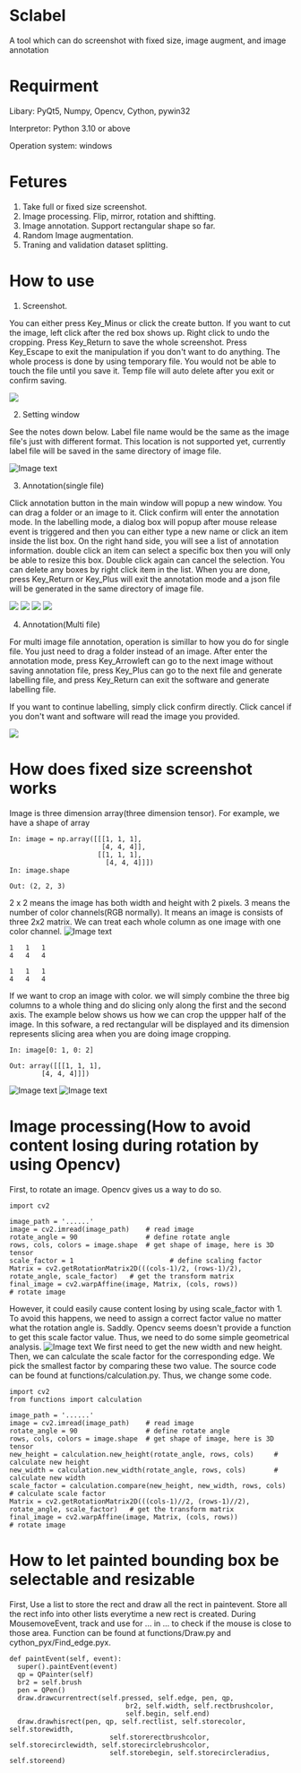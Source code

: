 # Sclabel
A tool which can do screenshot with fixed size, image augment, and image annotation

# Requirment
Libary: PyQt5, Numpy, Opencv, Cython, pywin32

Interpretor: Python 3.10 or above

Operation system: windows

# Fetures
1. Take full or fixed size screenshot.
2. Image processing. Flip, mirror, rotation and shiftting.
3. Image annotation. Support rectangular shape so far.
4. Random Image augmentation.
5. Traning and validation dataset splitting.

# How to use
1. Screenshot.

You can either press Key_Minus or click the create button. If you want to cut the image, left click after the red box shows up. Right click to undo the cropping. Press Key_Return to save the whole screenshot. Press Key_Escape to exit the manipulation if you don't want to do anything. The whole process is done by using temporary file. You would not be able to touch the file until you save it. Temp file will auto delete after you exit or confirm saving.

![](https://github.com/Jianqoq/Sclabel/blob/main/Image/gif.gif)

2. Setting window

See the notes down below. Label file name would be the same as the image file's just with different format. This location is not supported yet, currently label file will be saved in the same directory of image file.

![Image text](https://github.com/Jianqoq/Sclabel/blob/main/Image/setting.png)

3. Annotation(single file)

Click annotation button in the main window will popup a new window. You can drag a folder or an image to it. Click confirm will enter the annotation mode. In the labelling mode, a dialog box will popup after mouse release event is triggered and then you can either type a new name or click an item inside the list box. On the right hand side, you will see a list of annotation information. double click an item can select a specific box then you will only be able to resize this box. Double click again can cancel the selection. You can delete any boxes by right click item in the list. When you are done, press Key_Return or Key_Plus will exit the annotation mode and a json file will be generated in the same directory of image file.

![](https://github.com/Jianqoq/Sclabel/blob/main/Image/GIF2.gif)
![](https://github.com/Jianqoq/Sclabel/blob/main/Image/gif3.gif)
![](https://github.com/Jianqoq/Sclabel/blob/main/Image/gif4.gif)
![](https://github.com/Jianqoq/Sclabel/blob/main/Image/gif5.gif)

4. Annotation(Multi file)

For multi image file annotation, operation is simillar to how you do for single file. You just need to drag a folder instead of an image. After enter the annotation mode, press Key_Arrowleft can go to the next image without saving annotation file, press Key_Plus can go to the next file and generate labelling file, and press Key_Return can exit the software and generate labelling file. 

If you want to continue labelling, simply click confirm directly. Click cancel if you don't want and software will read the image you provided.

![](https://github.com/Jianqoq/Sclabel/blob/main/Image/gif6.gif)


# How does fixed size screenshot works
Image is three dimension array(three dimension tensor). For example, we have a shape of array
```   
In: image = np.array([[[1, 1, 1],
                       [4, 4, 4]],
                      [[1, 1, 1],
                        [4, 4, 4]]])                 
In: image.shape

Out: (2, 2, 3)
```
2 x 2 means the image has both width and height with 2 pixels. 3 means the number of color channels(RGB normally). It means an image is consists of three 2x2 matrix. We can treat each whole column as one image with one color channel.
![Image text](https://raw.githubusercontent.com/Jianqoq/Sclabel/main/Image/image.jpg)
```
1   1   1
4   4   4

1   1   1
4   4   4
```
If we want to crop an image with color. we will simply combine the three big columns to a whole thing and do slicing only along the first and the second axis. The example below shows us how we can crop the uppper half of the image. In this sofware, a red rectangular will be displayed and its dimension represents slicing area when you are doing image cropping.
```
In: image[0: 1, 0: 2]

Out: array([[[1, 1, 1],
        [4, 4, 4]]])
```
![Image text](https://raw.githubusercontent.com/Jianqoq/Sclabel/main/Image/image2.jpg)
![Image text](https://raw.githubusercontent.com/Jianqoq/Sclabel/main/Image/b6e9515a10957967ddee00befa6ea40.png)

# Image processing(How to avoid content losing during rotation by using Opencv)
First, to rotate an image. Opencv gives us a way to do so.
```
import cv2

image_path = '......'
image = cv2.imread(image_path)    # read image
rotate_angle = 90                 # define rotate angle
rows, cols, colors = image.shape  # get shape of image, here is 3D tensor
scale_factor = 1                        # define scaling factor
Matrix = cv2.getRotationMatrix2D(((cols-1)/2, (rows-1)/2), rotate_angle, scale_factor)   # get the transform matrix
final_image = cv2.warpAffine(image, Matrix, (cols, rows))                               # rotate image
```
However, it could easily cause content losing by using scale_factor with 1. To avoid this happens, we need to assign a correct factor value no matter what the rotation angle is. Saddly. Opencv seems doesn't provide a function to get this scale factor value. Thus, we need to do some simple geometrical analysis.
![Image text](https://raw.githubusercontent.com/Jianqoq/Sclabel/main/Image/image3.jpg)
We first need to get the new width and new height. Then, we can calculate the scale factor for the corresponding edge. We pick the smallest factor by comparing these two value. The source code can be found at functions/calculation.py. Thus, we change some code.
```
import cv2
from functions import calculation

image_path = '......'
image = cv2.imread(image_path)    # read image
rotate_angle = 90                 # define rotate angle
rows, cols, colors = image.shape  # get shape of image, here is 3D tensor
new_height = calculation.new_height(rotate_angle, rows, cols)     # calculate new height
new_width = calculation.new_width(rotate_angle, rows, cols)       # calculate new width
scale_factor = calculation.compare(new_height, new_width, rows, cols)                     # calculate scale factor
Matrix = cv2.getRotationMatrix2D(((cols-1)//2, (rows-1)//2), rotate_angle, scale_factor)   # get the transform matrix
final_image = cv2.warpAffine(image, Matrix, (cols, rows))                               # rotate image
```

# How to let painted bounding box be selectable and resizable

First, Use a list to store the rect and draw all the rect in paintevent. Store all the rect info into other lists everytime a new rect is created. During MousemoveEvent, track and use for ... in ... to check if the mouse is close to those area. Function can be found at functions/Draw.py and cython_pyx/Find_edge.pyx.
```
def paintEvent(self, event):
  super().paintEvent(event)
  qp = QPainter(self)
  br2 = self.brush
  pen = QPen()
  draw.drawcurrentrect(self.pressed, self.edge, pen, qp,
                             br2, self.width, self.rectbrushcolor,
                             self.begin, self.end)
  draw.drawhisrect(pen, qp, self.rectlist, self.storecolor, self.storewidth,
                         self.storerectbrushcolor, self.storecirclewidth, self.storecirclebrushcolor,
                         self.storebegin, self.storecircleradius, self.storeend)
```
